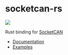 # socketcan-rs

![](https://github.com/Hakuyume/socketcan-rs/workflows/Rust/badge.svg)

Rust binding for [SocketCAN](https://www.kernel.org/doc/Documentation/networking/can.txt)

- [Documentation](https://hakuyume.github.io/socketcan-rs/socketcan/)
- [Examples](https://github.com/Hakuyume/socketcan-rs/tree/master/examples)
